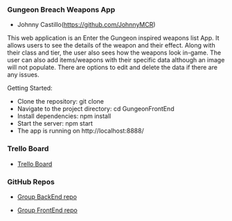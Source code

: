 ### Gungeon Breach Weapons App

- Johnny Castillo(https://github.com/JohnnyMCR)

This web application is an Enter the Gungeon inspired weapons list App. It allows users to see the details of the weapon and their effect. Along with their class and tier, the user also sees how the weapons look in-game. The user can also add items/weapons with their specific data although an image will not populate. There are options to edit and delete the data if there are any issues.

Getting Started:
- Clone the repository: git clone
- Navigate to the project directory: cd GungeonFrontEnd
- Install dependencies: npm install
- Start the server: npm start
- The app is running on http://localhost:8888/

### Trello Board
- [Trello Board](https://trello.com/b/AeGrfYLy/gungeon-portfolio-project)

### GitHub Repos
- [Group BackEnd repo](https://github.com/JohnnyMCR/GungeonBackend)

- [Group FrontEnd repo](https://github.com/JohnnyMCR/GungeonFrontEnd)
